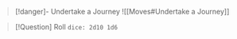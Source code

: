 > [!danger]- Undertake a Journey 
> ![[Moves#Undertake a Journey]]

> [!Question] Roll
> `dice: 2d10 1d6`